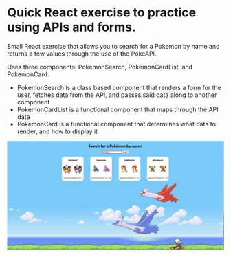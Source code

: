 # Quick React exercise to practice using APIs and forms.

Small React exercise that allows you to search for a Pokemon by name and returns a few values through the use of the PokeAPI.

Uses three components: PokemonSearch, PokemonCardList, and PokemonCard.
* PokemonSearch is a class based component that renders a form for the user, fetches data from the API, and passes said data along to another component
* PokemonCardList is a functional component that maps through the API data
* PokemonCard is a functional component that determines what data to render, and how to display it

![](public/react_pokemon.png)